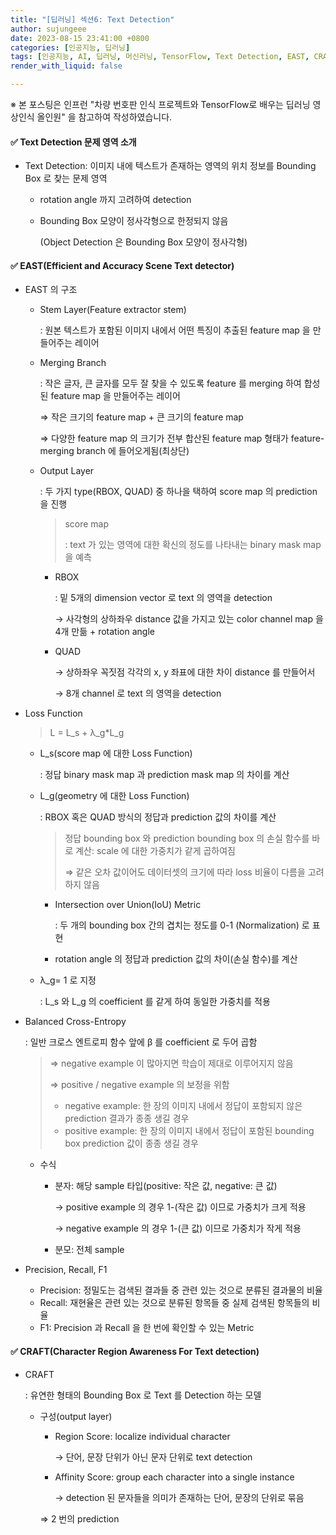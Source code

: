 ```yaml
---
title: "[딥러닝] 섹션6: Text Detection"
author: sujungeee
date: 2023-08-15 23:41:00 +0800
categories: [인공지능, 딥러닝]
tags: [인공지능, AI, 딥러닝, 머신러닝, TensorFlow, Text Detection, EAST, CRAFT]
render_with_liquid: false

---
```




※ 본 포스팅은 인프런 "차량 번호판 인식 프로젝트와 TensorFlow로 배우는 딥러닝 영상인식 올인원" 을 참고하여 작성하였습니다.



#### ✅  Text Detection 문제 영역 소개

- Text Detection: 이미지 내에 텍스트가 존재하는 영역의 위치 정보를 Bounding Box 로 찾는 문제 영역

  - rotation angle 까지 고려하여 detection

  - Bounding Box 모양이 정사각형으로 한정되지 않음

    (Object Detection 은 Bounding Box 모양이 정사각형)



#### ✅  EAST(Efficient and Accuracy Scene Text detector)

- EAST 의 구조

  - Stem Layer(Feature extractor stem)

    : 원본 텍스트가 포함된 이미지 내에서 어떤 특징이 추출된 feature map 을 만들어주는 레이어

  - Merging Branch

    : 작은 글자, 큰 글자를 모두 잘 찾을 수 있도록 feature 를 merging 하여 합성된 feature map 을 만들어주는 레이어

    ⇒ 작은 크기의 feature map + 큰 크기의 feature map

    ⇒ 다양한 feature map 의 크기가 전부 합산된 feature map 형태가 feature-merging branch 에 들어오게됨(최상단)

  - Output Layer

    : 두 가지 type(RBOX, QUAD) 중 하나을 택하여 score map 의 prediction 을 진행

    > score map
    >
    > :  text 가 있는 영역에 대한 확신의 정도를 나타내는 binary mask map 을 예측

    - RBOX

      : 밑 5개의 dimension vector 로 text 의 영역을 detection

      → 사각형의 상하좌우 distance 값을 가지고 있는 color channel map 을 4개 만듦 + rotation angle

    - QUAD

      → 상하좌우 꼭짓점 각각의 x, y 좌표에 대한 차이 distance 를 만들어서

      → 8개 channel 로 text 의 영역을 detection

- Loss Function

  > L = L_s + λ_g*L_g

  - L_s(score map 에 대한 Loss Function)

    : 정답 binary mask map 과 prediction mask map 의 차이를 계산

  - L_g(geometry 에 대한 Loss Function)

    : RBOX 혹은 QUAD 방식의 정답과 prediction 값의 차이를 계산

    > 정답 bounding box 와 prediction bounding box 의 손실 함수를 바로 계산: scale 에 대한 가중치가 같게 곱하여짐
    >
    > ⇒ 같은 오차 값이어도 데이터셋의 크기에 따라 loss 비율이 다름을 고려하지 않음

    - Intersection over Union(IoU) Metric

      : 두 개의 bounding box 간의 겹치는 정도를 0-1 (Normalization) 로 표현

    - rotation angle 의 정답과 prediction 값의 차이(손실 함수)를 계산

  - λ_g= 1 로 지정

    : L_s 와 L_g 의 coefficient 를 같게 하여 동일한 가중치를 적용

- Balanced Cross-Entropy

  : 일반 크로스 엔트로피 함수 앞에 β 를 coefficient 로 두어 곱함

  > ⇒ negative example 이 많아지면 학습이 제대로 이루어지지 않음
  >
  > ⇒ positive / negative example 의 보정을 위함
  >
  > - negative example: 한 장의 이미지 내에서 정답이 포함되지 않은 prediction 결과가 종종 생길 경우
  > - positive example: 한 장의 이미지 내에서 정답이 포함된 bounding box prediction 값이 종종 생길 경우

  - 수식

    - 분자: 해당 sample 타입(positive: 작은 값, negative: 큰 값)

      → positive example 의 경우 1-(작은 값) 이므로 가중치가 크게 적용

      → negative example 의 경우 1-(큰 값) 이므로 가중치가 작게 적용

    - 분모: 전체 sample

- Precision, Recall, F1

  - Precision: 정밀도는 검색된 결과들 중 관련 있는 것으로 분류된 결과물의 비율
  - Recall: 재현율은 관련 있는 것으로 분류된 항목들 중 실제 검색된 항목들의 비율
  - F1: Precision 과 Recall 을 한 번에 확인할 수 있는 Metric



#### ✅  CRAFT(Character Region Awareness For Text detection)

- CRAFT

  : 유연한 형태의 Bounding Box 로 Text 를 Detection 하는 모델

  - 구성(output layer)

    - Region Score: localize individual character

      → 단어, 문장 단위가 아닌 문자 단위로 text detection

    - Affinity Score: group each character into a single instance

      → detection 된 문자들을 의미가 존재하는 단어, 문장의 단위로 묶음

    ⇒ 2 번의 prediction
